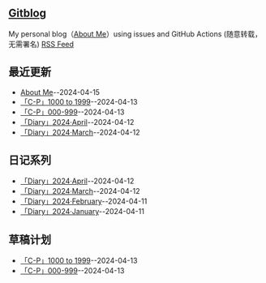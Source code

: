 ## [Gitblog](https://github.com/bingdu748/c_d-project)
My personal blog（[About Me](https://github.com/yihong0618/gitblog/issues/282)）using issues and GitHub Actions (随意转载，无需署名)
[RSS Feed](https://raw.githubusercontent.com/bingdu748/c_d-project/master/feed.xml)

## 最近更新
- [About Me](https://github.com/bingdu748/c_d-project/issues/7)--2024-04-15
- [「C-P」1000 to 1999](https://github.com/bingdu748/c_d-project/issues/6)--2024-04-13
- [「C-P」000-999](https://github.com/bingdu748/c_d-project/issues/5)--2024-04-13
- [「Diary」2024·April](https://github.com/bingdu748/c_d-project/issues/4)--2024-04-12
- [「Diary」2024·March](https://github.com/bingdu748/c_d-project/issues/3)--2024-04-12
## 日记系列
- [「Diary」2024·April](https://github.com/bingdu748/c_d-project/issues/4)--2024-04-12
- [「Diary」2024·March](https://github.com/bingdu748/c_d-project/issues/3)--2024-04-12
- [「Diary」2024·February](https://github.com/bingdu748/c_d-project/issues/2)--2024-04-11
- [「Diary」2024·January](https://github.com/bingdu748/c_d-project/issues/1)--2024-04-11
## 草稿计划
- [「C-P」1000 to 1999](https://github.com/bingdu748/c_d-project/issues/6)--2024-04-13
- [「C-P」000-999](https://github.com/bingdu748/c_d-project/issues/5)--2024-04-13
